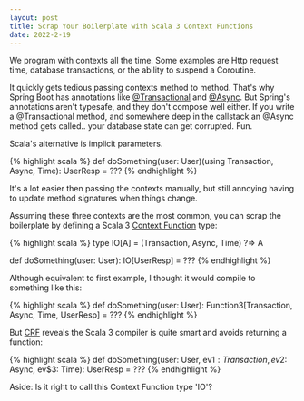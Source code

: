 ```yaml
---
layout: post
title: Scrap Your Boilerplate with Scala 3 Context Functions
date: 2022-2-19
---
```


We program with contexts all the time. Some examples are Http request time, database transactions, or the ability to suspend a Coroutine.

It quickly gets tedious passing contexts method to method. That's why Spring Boot has annotations like [@Transactional](https://docs.spring.io/spring-framework/docs/current/javadoc-api/org/springframework/transaction/annotation/Transactional.html) and [@Async](https://docs.spring.io/spring-framework/docs/current/javadoc-api/org/springframework/scheduling/annotation/Async.html). But Spring's annotations aren't typesafe, and they don't compose well either. If you write a @Transactional method, and somewhere deep in the callstack an @Async method gets called.. your database state can get corrupted. Fun.

Scala's alternative is implicit parameters.

{% highlight scala %}
def doSomething(user: User)(using Transaction, Async, Time): UserResp = ???
{% endhighlight %}

It's a lot easier then passing the contexts manually, but still annoying having to update method signatures when things change.

Assuming these three contexts are the most common, you can scrap the boilerplate by defining a Scala 3 [Context Function](https://docs.scala-lang.org/scala3/reference/contextual/context-functions.html) type:

{% highlight scala %}
type IO[A] = (Transaction, Async, Time) ?=> A

def doSomething(user: User): IO[UserResp] = ???
{% endhighlight %}

Although equivalent to first example, I thought it would compile to something like this:

{% highlight scala %}
def doSomething(user: User): Function3[Transaction, Async, Time, UserResp] = ???
{% endhighlight %}

But [CRF](https://www.benf.org/other/cfr/) reveals the Scala 3 compiler is quite smart and avoids returning a function:

{% highlight scala %}
def doSomething(user: User, ev$1: Transaction, ev$2: Async, ev$3: Time): UserResp = ???
{% endhighlight %}

Aside: Is it right to call this Context Function type 'IO'?


